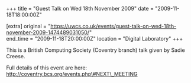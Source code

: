 +++
title = "Guest Talk on Wed 18th November 2009"
date = "2009-11-18T18:00:00Z"

[extra]
original = "https://uwcs.co.uk/events/guest-talk-on-wed-18th-november-2009-1474489031050/"    
end_time = "2009-11-18T20:00:00Z"
location = "Digital Laboratory"
+++

This is a British Computing Society (Coventry branch) talk given by Sadie Creese.

Full details of this event are here: http://coventry.bcs.org/events.php\#NEXT\_MEETING

